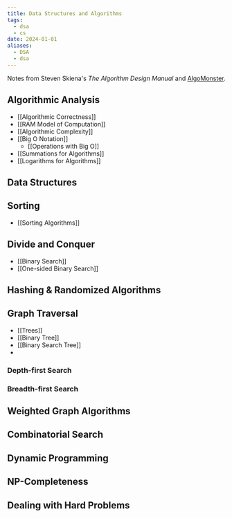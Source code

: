 ```yaml
---
title: Data Structures and Algorithms
tags:
  - dsa
  - cs
date: 2024-01-01
aliases:
  - DSA
  - dsa
---
```

Notes from Steven Skiena's *The Algorithm Design Manual* and [AlgoMonster](https://algo.monster/dashboard).
## Algorithmic Analysis
- [[Algorithmic Correctness]]
- [[RAM Model of Computation]]
- [[Algorithmic Complexity]]
- [[Big O Notation]]
	- [[Operations with Big O]]
- [[Summations for Algorithms]]
- [[Logarithms for Algorithms]]

## Data Structures

## Sorting
- [[Sorting Algorithms]]

## Divide and Conquer
- [[Binary Search]]
- [[One-sided Binary Search]]

## Hashing & Randomized Algorithms

## Graph Traversal
- [[Trees]]
- [[Binary Tree]]
- [[Binary Search Tree]]
- 
### Depth-first Search

### Breadth-first Search

## Weighted Graph Algorithms

## Combinatorial Search

## Dynamic Programming

## NP-Completeness

## Dealing with Hard Problems